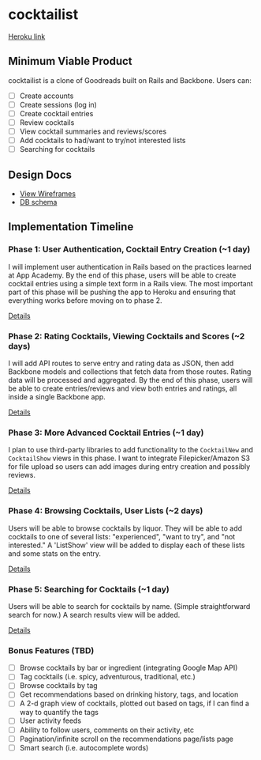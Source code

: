 # cocktailist

[Heroku link][heroku]

[heroku]: http://cocktailist.herokuapp.com

## Minimum Viable Product
cocktailist is a clone of Goodreads built on Rails and Backbone. Users can:

<!-- This is a Markdown checklist. Use it to keep track of your progress! -->

- [ ] Create accounts
- [ ] Create sessions (log in)
- [ ] Create cocktail entries
- [ ] Review cocktails
- [ ] View cocktail summaries and reviews/scores
- [ ] Add cocktails to had/want to try/not interested lists
- [ ] Searching for cocktails

## Design Docs
* [View Wireframes][views]
* [DB schema][schema]

[views]: ./docs/views.md
[schema]: ./docs/schema.md

## Implementation Timeline

### Phase 1: User Authentication, Cocktail Entry Creation (~1 day)
I will implement user authentication in Rails based on the practices learned at
App Academy. By the end of this phase, users will be able to create cocktail entries using
a simple text form in a Rails view. The most important part of this phase will
be pushing the app to Heroku and ensuring that everything works before moving on
to phase 2.

[Details][phase-one]

### Phase 2: Rating Cocktails, Viewing Cocktails and Scores  (~2 days)
I will add API routes to serve entry and rating data as JSON, then add Backbone
models and collections that fetch data from those routes. Rating data will be processed and aggregated.
By the end of this phase, users will be able to create entries/reviews and view both entries and ratings, all
inside a single Backbone app.

[Details][phase-two]

### Phase 3: More Advanced Cocktail Entries (~1 day)
I plan to use third-party libraries to add functionality to the `CocktailNew` and
`CocktailShow` views in this phase. I want to integrate Filepicker/Amazon S3 for file upload so
users can add images during entry creation and possibly reviews.

[Details][phase-three]

### Phase 4: Browsing Cocktails, User Lists (~2 days)
Users will be able to browse cocktails by liquor. They will be able to add cocktails to one of several lists: 
"experienced", "want to try", and "not interested." A 'ListShow' view will be added to display each of 
these lists and some stats on the entry. 

[Details][phase-four]

### Phase 5: Searching for Cocktails (~1 day)
Users will be able to search for cocktails by name. (Simple straightforward search for now.) A search 
results view will be added.

[Details][phase-five]


### Bonus Features (TBD)
- [ ] Browse cocktails by bar or ingredient (integrating Google Map API)
- [ ] Tag cocktails (i.e. spicy, adventurous, traditional, etc.)
- [ ] Browse cocktails by tag
- [ ] Get recommendations based on drinking history, tags, and location
- [ ] A 2-d graph view of cocktails, plotted out based on tags, if I can find a way to quantify the tags
- [ ] User activity feeds
- [ ] Ability to follow users, comments on their activity, etc
- [ ] Pagination/infinite scroll on the recommendations page/lists page
- [ ] Smart search (i.e. autocomplete words)

[phase-one]: ./docs/phases/phase1.md
[phase-two]: ./docs/phases/phase2.md
[phase-three]: ./docs/phases/phase3.md
[phase-four]: ./docs/phases/phase4.md
[phase-five]: ./docs/phases/phase5.md
[phase-six]: ./docs/phases/phase6.md
[phase-seven]: ./docs/phases/phase7.md

